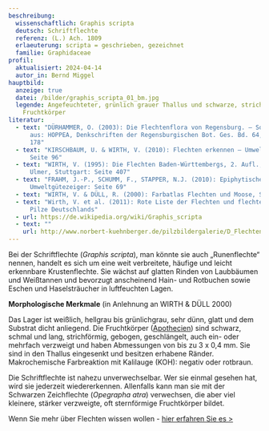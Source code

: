 ```yaml
---
beschreibung:
  wissenschaftlich: Graphis scripta
  deutsch: Schriftflechte
  referenz: (L.) Ach. 1809
  erlaeuterung: scripta = geschrieben, gezeichnet
  familie: Graphidaceae
profil:
  aktualisiert: 2024-04-14
  autor_in: Bernd Miggel
hauptbild:
  anzeige: true
  datei: /bilder/graphis_scripta_01_bm.jpg
  legende: Angefeuchteter, grünlich grauer Thallus und schwarze, strichförmige
    Fruchtkörper
literatur:
  - text: "DÜRHAMMER, O. (2003): Die Flechtenflora von Regensburg. – Sonderdruck
      aus: HOPPEA, Denkschriften der Regensburgischen Bot. Ges. Bd. 64, Seite
      178"
  - text: "KIRSCHBAUM, U. & WIRTH, V. (2010): Flechten erkennen – Umwelt bewerten:
      Seite 96"
  - text: "WIRTH, V. (1995): Die Flechten Baden-Württembergs, 2. Aufl., 1006 S.;
      Ulmer, Stuttgart: Seite 407"
  - text: "FRAHM, J.-P., SCHUMM, F., STAPPER, N.J. (2010): Epiphytische Flechten als
      Umweltgütezeiger: Seite 69"
  - text: "WIRTH, V. & DÜLL, R. (2000): Farbatlas Flechten und Moose, Seite 152"
  - text: "Wirth, V. et al. (2011): Rote Liste der Flechten und flechtenbewohnende
      Pilze Deutschlands"
  - url: https://de.wikipedia.org/wiki/Graphis_scripta
  - text: ""
    url: http://www.norbert-kuehnberger.de/pilzbildergalerie/D_Flechten-Lichenes_-_226_Arten/index.htm
---
```

Bei der Schriftflechte (*Graphis scripta*), man könnte sie auch „Runenflechte“ nennen, handelt es sich um eine weit verbreitete, häufige und leicht erkennbare Krustenflechte. Sie wächst auf glatten Rinden von Laubbäumen und Weißtannen und bevorzugt anscheinend Hain- und Rotbuchen sowie Eschen und Haselsträucher in luftfeuchten Lagen.

**Morphologische Merkmale** (in Anlehnung an WIRTH & DÜLL 2000)

Das Lager ist weißlich, hellgrau bis grünlichgrau, sehr dünn, glatt und dem Substrat dicht anliegend. Die Fruchtkörper ([Apothecien](Apothecien "Glossar")) sind schwarz, schmal und lang, strichförmig, gebogen, geschlängelt, auch ein- oder mehrfach verzweigt und haben Abmessungen von bis zu 3 x 0,4 mm. Sie sind in den Thallus eingesenkt und besitzen erhabene Ränder.\
Makrochemische Farbreaktion mit Kalilauge (KOH): negativ oder rotbraun.

Die Schriftflechte ist nahezu unverwechselbar. Wer sie einmal gesehen hat, wird sie jederzeit wiedererkennen. Allenfalls kann man sie mit der Schwarzen Zeichflechte (*Opegrapha atra*) verwechsen, die aber viel kleinere, stärker verzweigte, oft sternförmige Fruchtkörper bildet.

Wenn Sie mehr über Flechten wissen wollen - [hier erfahren Sie es >](/verwandt/flechten)